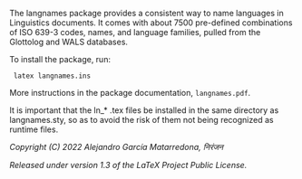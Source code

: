 The langnames package provides a consistent way to name languages in Linguistics documents. It comes with about 7500 pre-defined combinations of ISO 639-3 codes, names, and language families, pulled from the Glottolog and WALS databases.

To install the package, run:

`` latex langnames.ins``

More instructions in the package documentation, `langnames.pdf`.

It is important that the ln_* .tex files be installed in the same directory as langnames.sty, so as to avoid the risk of them not being recognized as runtime files.

_Copyright (C) 2022 Alejandro García Matarredona, निरंजन_

_Released under version 1.3 of the LaTeX Project Public License._ 
